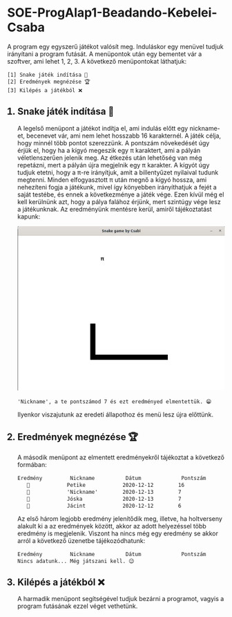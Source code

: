 # SOE-ProgAlap1-Beadando-Kebelei-Csaba
A program egy egyszerű játékot valósít meg. Induláskor egy menüvel tudjuk irányítani a program futását. A menüpontok után egy bementet vár a szoftver, ami lehet 1, 2, 3. A következő menüpontokat láthatjuk:

    [1] Snake játék indítása 🐍
    [2] Eredmények megnézése 🏆
    [3] Kilépés a játékból ❌

<ol>
<h2><li>Snake játék indítása 🐍</h2>
<p> A legelső menüpont a játékot indítja el, ami indulás előtt egy nickname-et, becenevet vár, ami nem lehet hosszabb 16 karakternél. A játék célja, hogy minnél több pontot szerezzünk. A pontszám növekedését úgy érjük el, hogy ha a kígyó megeszik egy π karaktert, ami a pályán véletlenszerűen jelenik meg. Az étkezés után lehetőség van még repetázni, mert a pályán újra megjelnik egy π karakter. A kígyót úgy tudjuk etetni, hogy a π-re irányítjuk, amit a billentyűzet nyilaival tudunk megtenni. Minden elfogyasztott π után megnő a kígyó hossza, ami nehezíteni fogja a játékunk, mivel így könyebben irányíthatjuk a fejét a saját testébe, és ennek a következménye a játék vége. Ezen kívül még el kell kerülnünk azt, hogy a pálya falához érjünk, mert szintúgy vége lesz a játékunknak. Az eredményünk mentésre kerül, amiről tájékoztatást kapunk:</p>

![](https://github.com/Teaching-projects/SOE-ProgAlap1-Beadando-Kebelei-Csaba/blob/master/gameplay.jpg)

    'Nickname', a te pontszámod 7 és ezt eredményed elmentettük. 😁

<p>Ilyenkor viszajutunk az eredeti állapothoz és menü lesz újra előttünk.</p></li>
<h2><li>Eredmények megnézése 🏆</h2>
<p>A második menüpont az elmentett eredményekről tájékoztat a következő formában:</p>

    Eredmény         Nickname          Dátum             Pontszám
       🥇            Petike            2020-12-12        16
       🥈            'Nickname'        2020-12-13        7
       🥈            Jóska             2020-12-13        7
       🥉            Jácint            2020-12-12        6

<p>Az első három legjobb eredmény jelenítődik meg, illetve, ha holtverseny alakult ki a az eredmények között, akkor az adott helyezéssel több eredmény is megjelenik. Viszont ha nincs még egy eredmény se akkor arról a következő üzenetbe tájékozódhatunk:</p>

    Eredmény         Nickname          Dátum             Pontszám
    Nincs adatunk... Még játszani kell. 😉
</li>

<h2><li>Kilépés a játékból ❌</h2>
<p>A harmadik menüpont segítségével tudjuk bezárni a programot, vagyis a program futásának ezzel véget vethetünk.</p>